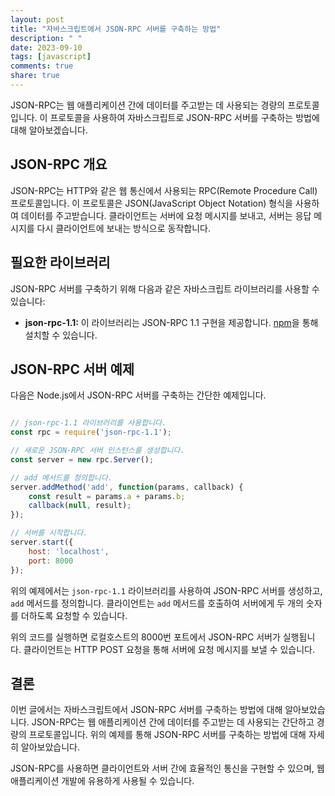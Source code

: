 ```yaml
---
layout: post
title: "자바스크립트에서 JSON-RPC 서버를 구축하는 방법"
description: " "
date: 2023-09-10
tags: [javascript]
comments: true
share: true
---
```


JSON-RPC는 웹 애플리케이션 간에 데이터를 주고받는 데 사용되는 경량의 프로토콜입니다. 이 프로토콜을 사용하여 자바스크립트로 JSON-RPC 서버를 구축하는 방법에 대해 알아보겠습니다.

## JSON-RPC 개요

JSON-RPC는 HTTP와 같은 웹 통신에서 사용되는 RPC(Remote Procedure Call) 프로토콜입니다. 이 프로토콜은 JSON(JavaScript Object Notation) 형식을 사용하여 데이터를 주고받습니다. 클라이언트는 서버에 요청 메시지를 보내고, 서버는 응답 메시지를 다시 클라이언트에 보내는 방식으로 동작합니다.

## 필요한 라이브러리

JSON-RPC 서버를 구축하기 위해 다음과 같은 자바스크립트 라이브러리를 사용할 수 있습니다:

- **json-rpc-1.1:** 이 라이브러리는 JSON-RPC 1.1 구현을 제공합니다. [npm](https://www.npmjs.com/package/json-rpc-1.1)을 통해 설치할 수 있습니다.

## JSON-RPC 서버 예제

다음은 Node.js에서 JSON-RPC 서버를 구축하는 간단한 예제입니다.

```javascript

// json-rpc-1.1 라이브러리를 사용합니다.
const rpc = require('json-rpc-1.1');

// 새로운 JSON-RPC 서버 인스턴스를 생성합니다.
const server = new rpc.Server();

// add 메서드를 정의합니다.
server.addMethod('add', function(params, callback) {
    const result = params.a + params.b;
    callback(null, result);
});

// 서버를 시작합니다.
server.start({
    host: 'localhost',
    port: 8000
});

```

위의 예제에서는 `json-rpc-1.1` 라이브러리를 사용하여 JSON-RPC 서버를 생성하고, `add` 메서드를 정의합니다. 클라이언트는 `add` 메서드를 호출하여 서버에게 두 개의 숫자를 더하도록 요청할 수 있습니다.

위의 코드를 실행하면 로컬호스트의 8000번 포트에서 JSON-RPC 서버가 실행됩니다. 클라이언트는 HTTP POST 요청을 통해 서버에 요청 메시지를 보낼 수 있습니다.

## 결론

이번 글에서는 자바스크립트에서 JSON-RPC 서버를 구축하는 방법에 대해 알아보았습니다. JSON-RPC는 웹 애플리케이션 간에 데이터를 주고받는 데 사용되는 간단하고 경량의 프로토콜입니다. 위의 예제를 통해 JSON-RPC 서버를 구축하는 방법에 대해 자세히 알아보았습니다.

JSON-RPC를 사용하면 클라이언트와 서버 간에 효율적인 통신을 구현할 수 있으며, 웹 애플리케이션 개발에 유용하게 사용될 수 있습니다.